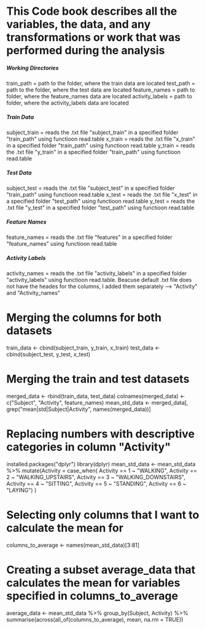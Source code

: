 # This Code book describes all the variables, the data, and any transformations or work that was performed during the analysis

##### Working Directories
train_path = path to the folder, where the train data are located
test_path = path to the folder, where the test data are located
feature_names = path to folder, where the feature_names data are located
activity_labels = path to folder, where the activity_labels data are located

##### Train Data
subject_train = reads the .txt file "subject_train" in a specified folder "train_path" using functioon read.table
x_train = reads the .txt file "x_train" in a specified folder "train_path" using functioon read.table
y_train = reads the .txt file "y_train" in a specified folder "train_path" using functioon read.table

##### Test Data
subject_test = reads the .txt file "subject_test" in a specified folder "train_path" using functioon read.table
x_test = reads the .txt file "x_test" in a specified folder "test_path" using functioon read.table
y_test = reads the .txt file "y_test" in a specified folder "test_path" using functioon read.table

##### Feature Names
feature_names = reads the .txt file "features" in a specified folder "feature_names" using functioon read.table

##### Activity Labels
activity_names = reads the .txt file "activity_labels" in a specified folder "activity_labels" using functioon read.table. Beacuse default .txt file does not have the heades for the columns, I added them separately --> "Activity" and "Activity_names"

# Merging the columns for both datasets
train_data <- cbind(subject_train, y_train, x_train)
test_data <- cbind(subject_test, y_test, x_test)

# Merging the train and test datasets
merged_data <- rbind(train_data, test_data)
colnames(merged_data) <- c("Subject", "Activity", feature_names)
mean_std_data <- merged_data[, grep("mean|std|Subject|Activity", names(merged_data))]

# Replacing numbers with descriptive categories in column "Activity"
installed.packages("dplyr")
library(dplyr)
mean_std_data <- mean_std_data %>%
  mutate(Activity = case_when(
    Activity == 1 ~ "WALKING",
    Activity == 2 ~ "WALKING_UPSTAIRS",
    Activity == 3 ~ "WALKING_DOWNSTAIRS",
    Activity == 4 ~ "SITTING",
    Activity == 5 ~ "STANDING",
    Activity == 6 ~ "LAYING")
  )

# Selecting only columns that I want to calculate the mean for
columns_to_average <- names(mean_std_data)[3:81]

# Creating a subset average_data that calculates the mean for variables specified in columns_to_average
average_data <- mean_std_data %>%
  group_by(Subject, Activity) %>%
  summarise(across(all_of(columns_to_average), mean, na.rm = TRUE))

